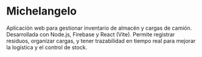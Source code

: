 # Michelangelo
Aplicación web para gestionar inventario de almacén y cargas de camión. Desarrollada con Node.js, Firebase y React (Vite). Permite registrar residuos, organizar cargas, y tener trazabilidad en tiempo real para mejorar la logística y el control de stock.